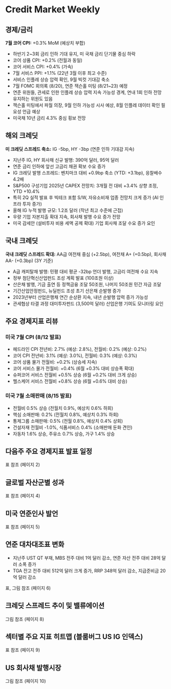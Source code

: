 # Credit Market Weekly

## 경제/금리

**7월 코어 CPI:** +0.3% MoM (예상치 부합)

- 하반기 2~3회 금리 인하 기대 유지, 미 국채 금리 단기물 중심 하락
- 코어 상품 CPI: +0.2% (전월과 동일)
- 코어 서비스 CPI: +0.4% (가속)
- 7월 서비스 PPI: +1.1% (22년 3월 이후 최고 수준)
- 서비스 인플레 상승 압력 확인, 9월 빅컷 기대감 축소
- 7월 FOMC 회의록 (8/20), 연준 잭슨홀 미팅 (8/21~23) 예정
- 연준 위원들, 관세로 인한 인플레 상승 압력 지속 가능성 경계, 연내 1회 인하 전망 유지하는 위원도 있음
- 잭슨홀 미팅에서 파월 의장, 9월 인하 가능성 시사 예상, 8월 인플레 데이터 확인 필요성 언급 예상
- 미국채 10년 금리 4.3% 중심 횡보 전망


## 해외 크레딧

**미 크레딧 스프레드 축소:** IG -5bp, HY -3bp (연준 인하 기대감 지속)

- 지난주 IG, HY 회사채 신규 발행: 390억 달러, 95억 달러
- 연준 금리 인하에 앞선 고금리 채권 확보 수요 증가
- IG 크레딧 발행 스프레드: 벤치마크 대비 +0.9bp 축소 (YTD: +3.1bp), 응찰배수 4.2배
- S&P500 구성기업 2025년 CAPEX 전망치: 3개월 전 대비 +3.4% 상향 조정, YTD +10.4%
- 특히 2Q 실적 발표 후 빅테크 포함 S/W, 자유소비재 업종 전망치 크게 증가 (AI 인프라 투자 증가)
- 올해 IG 누적 발행 규모: 1.2조 달러 (작년 최고 수준에 근접)
- 우량 기업 자본지출 확대 지속, 회사채 발행 수요 증가 전망
- 미국 감세안 (설비투자 비용 세액 공제 확대) 기업 회사채 조달 수요 증가 요인


## 국내 크레딧

**국내 크레딧 스프레드 확대:** AA급 여전채 중심 (+2.5bp), 여전채 A+ (+0.5bp), 회사채 AA- (+0.3bp) (3Y 기준)

- A급 캐피탈채 발행: 민평 대비 평균 -32bp 언더 발행, 고금리 여전채 수요 지속
- 정부 첨단혁신산업펀드 조성 계획 발표 (100조원 이상)
- 산은채 발행, 기금 출연 등 정책금융 조달 50조원, 나머지 50조원 민간 자금 조달
- 기간산업안정펀드, 뉴딜펀드 조성 초기 산은채 순발행 증가
- 2023년부터 산업은행채 연간 순상환 지속, 내년 순발행 압력 증가 가능성
- 관세협상 타결 과정 대미투자펀드 (3,500억 달러) 산업은행 기여도 모니터링 요인


## 주요 경제지표 리뷰

### 미국 7월 CPI (8/12 발표)

- 헤드라인 CPI 전년비: 2.7% (예상: 2.8%), 전월비: 0.2% (예상: 0.2%)
- 코어 CPI 전년비: 3.1% (예상: 3.0%), 전월비: 0.3% (예상: 0.3%)
- 코어 상품 물가 전월비: +0.2% (상승세 지속)
- 코어 서비스 물가 전월비: +0.4% (6월 +0.3% 대비 상승폭 확대)
- 슈퍼코어 서비스 전월비 +0.5% 상승 (6월 +0.2% 대비 크게 상승)
- 헬스케어 서비스 전월비 +0.8% 상승 (6월 +0.6% 대비 상승)


### 미국 7월 소매판매 (8/15 발표)

- 전월비 0.5% 상승 (전월치 0.9%, 예상치 0.6% 하회)
- 핵심 소매판매: 0.2% (전월치 0.8%, 예상치 0.3% 하회)
- 통제그룹 소매판매: 0.5% (전월 0.8%, 예상치 0.4% 상회)
- 건설자재 전월비 -1.0%, 식품서비스 0.4% (소매판매 둔화 견인)
- 자동차 1.6% 상승, 주유소 0.7% 상승, 가구 1.4% 상승


## 다음주 주요 경제지표 발표 일정

표 참조 (페이지 2)


## 글로벌 자산군별 성과

표 참조 (페이지 4)


## 미국 연준인사 발언

표 참조 (페이지 5)


## 연준 대차대조표 변화

- 지난주 UST QT 부재, MBS 전주 대비 1억 달러 감소, 연준 자산 전주 대비 28억 달러 소폭 증가
- TGA 잔고 전주 대비 512억 달러 크게 증가, RRP 348억 달러 감소, 지급준비금 20억 달러 감소

표, 그림 참조 (페이지 6)


## 크레딧 스프레드 추이 및 밸류에이션

그림 참조 (페이지 8)


## 섹터별 주요 지표 히트맵 (블룸버그 US IG 인덱스)

표 참조 (페이지 9)


## US 회사채 발행시장

그림 참조 (페이지 10)